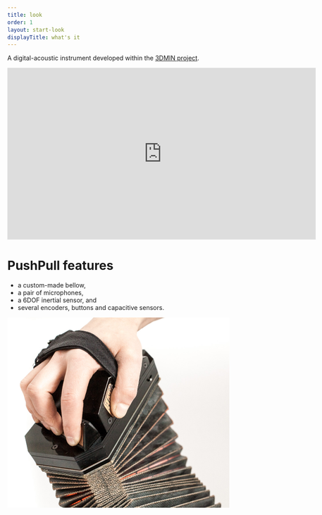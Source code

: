 ```yaml
---
title: look
order: 1
layout: start-look
displayTitle: what's it
---
```


A digital-acoustic instrument developed within the [3DMIN project](http://3dmin.org). 

<iframe src="https://player.vimeo.com/video/110656141?title=0&byline=0&portrait=0" width="700px" height="390px" frameborder="0" webkitallowfullscreen mozallowfullscreen allowfullscreen></iframe>

# PushPull features 

+ a custom-made bellow, 
+ a pair of microphones, 
+ a 6DOF inertial sensor, and 
+ several encoders, buttons and capacitive sensors. 

<!-- ![PushPull detail](/images/landingpage/IMG_6469.jpg) -->
![PushPull detail](/images/landingpage/IMG_6471.jpg)